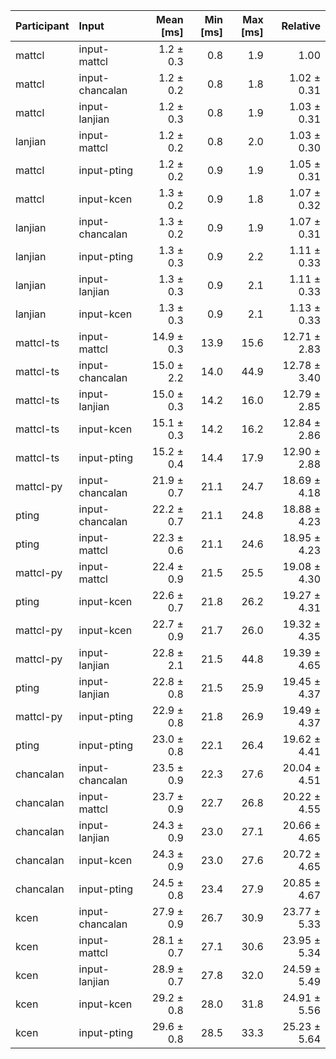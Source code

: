 | Participant | Input | Mean [ms] | Min [ms] | Max [ms] | Relative |
|:---|:---|---:|---:|---:|---:|
| mattcl | input-mattcl | 1.2 ± 0.3 | 0.8 | 1.9 | 1.00 |
| mattcl | input-chancalan | 1.2 ± 0.2 | 0.8 | 1.8 | 1.02 ± 0.31 |
| mattcl | input-lanjian | 1.2 ± 0.3 | 0.8 | 1.9 | 1.03 ± 0.31 |
| lanjian | input-mattcl | 1.2 ± 0.2 | 0.8 | 2.0 | 1.03 ± 0.30 |
| mattcl | input-pting | 1.2 ± 0.2 | 0.9 | 1.9 | 1.05 ± 0.31 |
| mattcl | input-kcen | 1.3 ± 0.2 | 0.9 | 1.8 | 1.07 ± 0.32 |
| lanjian | input-chancalan | 1.3 ± 0.2 | 0.9 | 1.9 | 1.07 ± 0.31 |
| lanjian | input-pting | 1.3 ± 0.3 | 0.9 | 2.2 | 1.11 ± 0.33 |
| lanjian | input-lanjian | 1.3 ± 0.3 | 0.9 | 2.1 | 1.11 ± 0.33 |
| lanjian | input-kcen | 1.3 ± 0.3 | 0.9 | 2.1 | 1.13 ± 0.33 |
| mattcl-ts | input-mattcl | 14.9 ± 0.3 | 13.9 | 15.6 | 12.71 ± 2.83 |
| mattcl-ts | input-chancalan | 15.0 ± 2.2 | 14.0 | 44.9 | 12.78 ± 3.40 |
| mattcl-ts | input-lanjian | 15.0 ± 0.3 | 14.2 | 16.0 | 12.79 ± 2.85 |
| mattcl-ts | input-kcen | 15.1 ± 0.3 | 14.2 | 16.2 | 12.84 ± 2.86 |
| mattcl-ts | input-pting | 15.2 ± 0.4 | 14.4 | 17.9 | 12.90 ± 2.88 |
| mattcl-py | input-chancalan | 21.9 ± 0.7 | 21.1 | 24.7 | 18.69 ± 4.18 |
| pting | input-chancalan | 22.2 ± 0.7 | 21.1 | 24.8 | 18.88 ± 4.23 |
| pting | input-mattcl | 22.3 ± 0.6 | 21.1 | 24.6 | 18.95 ± 4.23 |
| mattcl-py | input-mattcl | 22.4 ± 0.9 | 21.5 | 25.5 | 19.08 ± 4.30 |
| pting | input-kcen | 22.6 ± 0.7 | 21.8 | 26.2 | 19.27 ± 4.31 |
| mattcl-py | input-kcen | 22.7 ± 0.9 | 21.7 | 26.0 | 19.32 ± 4.35 |
| mattcl-py | input-lanjian | 22.8 ± 2.1 | 21.5 | 44.8 | 19.39 ± 4.65 |
| pting | input-lanjian | 22.8 ± 0.8 | 21.5 | 25.9 | 19.45 ± 4.37 |
| mattcl-py | input-pting | 22.9 ± 0.8 | 21.8 | 26.9 | 19.49 ± 4.37 |
| pting | input-pting | 23.0 ± 0.8 | 22.1 | 26.4 | 19.62 ± 4.41 |
| chancalan | input-chancalan | 23.5 ± 0.9 | 22.3 | 27.6 | 20.04 ± 4.51 |
| chancalan | input-mattcl | 23.7 ± 0.9 | 22.7 | 26.8 | 20.22 ± 4.55 |
| chancalan | input-lanjian | 24.3 ± 0.9 | 23.0 | 27.1 | 20.66 ± 4.65 |
| chancalan | input-kcen | 24.3 ± 0.9 | 23.0 | 27.6 | 20.72 ± 4.65 |
| chancalan | input-pting | 24.5 ± 0.8 | 23.4 | 27.9 | 20.85 ± 4.67 |
| kcen | input-chancalan | 27.9 ± 0.9 | 26.7 | 30.9 | 23.77 ± 5.33 |
| kcen | input-mattcl | 28.1 ± 0.7 | 27.1 | 30.6 | 23.95 ± 5.34 |
| kcen | input-lanjian | 28.9 ± 0.7 | 27.8 | 32.0 | 24.59 ± 5.49 |
| kcen | input-kcen | 29.2 ± 0.8 | 28.0 | 31.8 | 24.91 ± 5.56 |
| kcen | input-pting | 29.6 ± 0.8 | 28.5 | 33.3 | 25.23 ± 5.64 |
